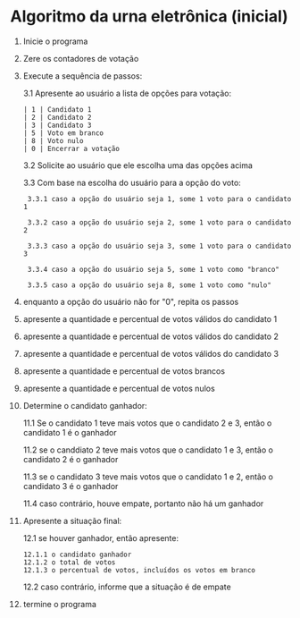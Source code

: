 # Algoritmo da urna eletrônica (inicial)

1. Inicie o programa

2. Zere os contadores de votação

3. Execute a sequência de passos:

    3.1 Apresente ao usuário a lista de opções para votação:

    ```
    | 1 | Candidato 1
    | 2 | Candidato 2
    | 3 | Candidato 3
    | 5 | Voto em branco
    | 8 | Voto nulo
    | 0 | Encerrar a votação
    ```

    3.2 Solicite ao usuário que ele escolha uma das opções acima

    3.3 Com base na escolha do usuário para a opção do voto:

        3.3.1 caso a opção do usuário seja 1, some 1 voto para o candidato 1

        3.3.2 caso a opção do usuário seja 2, some 1 voto para o candidato 2

        3.3.3 caso a opção do usuário seja 3, some 1 voto para o candidato 3

        3.3.4 caso a opção do usuário seja 5, some 1 voto como "branco"

        3.3.5 caso a opção do usuário seja 8, some 1 voto como "nulo"

4. enquanto a opção do usuário não for "0", repita os passos

5. apresente a quantidade e percentual de votos válidos do candidato 1

6. apresente a quantidade e percentual de votos válidos do candidato 2

7. apresente a quantidade e percentual de votos válidos do candidato 3

8. apresente a quantidade e percentual de votos brancos

9. apresente a quantidade e percentual de votos nulos

10. Determine o candidato ganhador:

    11.1 Se o candidato 1 teve mais votos que o candidato 2 e 3, então o candidato 1 é o ganhador

    11.2 se o canddiato 2 teve mais votos que o candidato 1 e 3, então o candidato 2 é o ganhador

    11.3 se o candidato 3 teve mais votos que o candidato 1 e 2, então o candidato 3 é o ganhador

    11.4 caso contrário, houve empate, portanto não há um ganhador

12. Apresente a situação final:

    12.1 se houver ganhador, então apresente:
    
        12.1.1 o candidato ganhador
        12.1.2 o total de votos
        12.1.3 o percentual de votos, incluídos os votos em branco

    12.2 caso contrário, informe que a situação é de empate

13. termine o programa